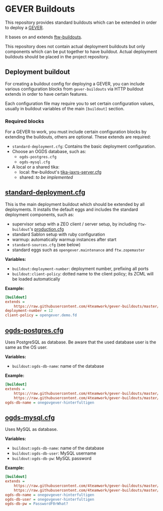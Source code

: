 # GEVER Buildouts

This repository provides standard buildouts which can be extended in order to
deploy a [GEVER](https://github.com/4teamwork/opengever.core).

It bases on and extends
[ftw-buildouts](https://github.com/4teamwork/ftw-buildouts).

This repository does not contain actual deployment buildouts but only components
which can be put together to have buildout.
Actual deployment buildouts should be placed in the project repository.



## Deployment buildout

For creating a buildout config for deploying a GEVER, you can include various
configuration blocks from `gever-buildouts` via HTTP buildout extends in order
to have certain features.

Each configuration file may require you to set certain configuration values,
usually in buildout variables of the main `[buildout]` section.



### Required blocks

For a GEVER to work, you must include certain configuration blocks by extending
the buildouts, others are optional.
These extends are required:

- ``standard-deployment.cfg``: Contains the basic deployment configuration.
- Choose an OGDS database, such as:
  - ``ogds-postgres.cfg``
  - ``ogds-mysql.cfg``
- A local or a shared tika:
  - local: ftw-buildout's
    [tika-jaxrs-server.cfg](https://raw.githubusercontent.com/4teamwork/ftw-buildouts/master/tika-jaxrs-server.cfg)
  - shared: *to be implemented*



## [standard-deployment.cfg](https://github.com/4teamwork/gever-buildouts/blob/master/standard-deployment.cfg)

This is the main deployment buildout which should be extended by all
deployments.
It installs the default eggs and includes the standard deployment components,
such as:

- supervisor setup with a ZEO client / server setup, by including
  `ftw-buildout`'s
  [production.cfg](https://github.com/4teamwork/ftw-buildouts/blob/master/production.cfg)
- standard Sablon setup with ruby configuration
- warmup: automatically warmup instances after start
- `standard-sources.cfg` (see below)
- standard eggs such as `opengever.maintenance` and `ftw.zopemaster`

**Variables:**
- `buildout:deployment-number`: deployment number, prefixing all ports
- `buildout:client-policy`: dotted name to the client policy; its ZCML will be
  loaded automatically

**Example:**

```ini
[buildout]
extends =
    https://raw.githubusercontent.com/4teamwork/gever-buildouts/master/standard-deployment.cfg
deployment-number = 12
client-policy = opengever.demo.fd
```


## [ogds-postgres.cfg](https://github.com/4teamwork/gever-buildouts/blob/master/ogds-postgres.cfg)

Uses PostgreSQL as database.
Be aware that the used database user is the same as the OS user.

**Variables:**
- `buildout:ogds-db-name`: name of the database

**Example:**

```ini
[buildout]
extends =
    https://raw.githubusercontent.com/4teamwork/gever-buildouts/master/standard-deployment.cfg
    https://raw.githubusercontent.com/4teamwork/gever-buildouts/master/ogds-postgres.cfg
ogds-db-name = onegovgever-hinterfultigen
```


## [ogds-mysql.cfg](https://github.com/4teamwork/gever-buildouts/blob/master/ogds-mysql.cfg)

Uses MySQL as database.

**Variables:**
- `buildout:ogds-db-name`: name of the database
- `buildout:ogds-db-user`: MySQL username
- `buildout:ogds-db-pw`: MySQL password

**Example:**

```ini
[buildout]
extends =
    https://raw.githubusercontent.com/4teamwork/gever-buildouts/master/standard-deployment.cfg
    https://raw.githubusercontent.com/4teamwork/gever-buildouts/master/ogds-mysql.cfg
ogds-db-name = onegovgever-hinterfultigen
ogds-db-user = onegovgever-hinterfultigen
ogds-db-pw = PasswordF0rWhat?
```
